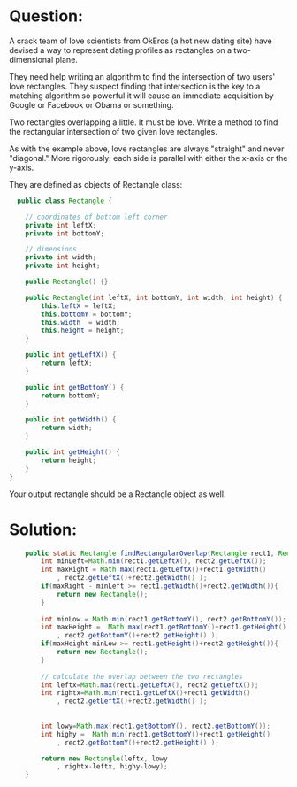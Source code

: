 # Question:
A crack team of love scientists from OkEros (a hot new dating site) have devised a way to represent dating profiles as rectangles on a two-dimensional plane.

They need help writing an algorithm to find the intersection of two users' love rectangles. They suspect finding that intersection is the key to a matching algorithm so powerful it will cause an immediate acquisition by Google or Facebook or Obama or something.

Two rectangles overlapping a little. It must be love.
Write a method to find the rectangular intersection of two given love rectangles.

As with the example above, love rectangles are always "straight" and never "diagonal." More rigorously: each side is parallel with either the x-axis or the y-axis.

They are defined as objects of Rectangle class:
```java
  public class Rectangle {

    // coordinates of bottom left corner
    private int leftX;
    private int bottomY;

    // dimensions
    private int width;
    private int height;

    public Rectangle() {}

    public Rectangle(int leftX, int bottomY, int width, int height) {
        this.leftX = leftX;
        this.bottomY = bottomY;
        this.width  = width;
        this.height = height;
    }

    public int getLeftX() {
        return leftX;
    }

    public int getBottomY() {
        return bottomY;
    }

    public int getWidth() {
        return width;
    }

    public int getHeight() {
        return height;
    }
}
```
Your output rectangle should be a Rectangle object as well.

# Solution:
```java
    public static Rectangle findRectangularOverlap(Rectangle rect1, Rectangle rect2) {
        int minLeft=Math.min(rect1.getLeftX(), rect2.getLeftX());
        int maxRight = Math.max(rect1.getLeftX()+rect1.getWidth()
            , rect2.getLeftX()+rect2.getWidth() );
        if(maxRight - minLeft >= rect1.getWidth()+rect2.getWidth()){
            return new Rectangle();
        }
        
        int minLow = Math.min(rect1.getBottomY(), rect2.getBottomY());
        int maxHeight =  Math.max(rect1.getBottomY()+rect1.getHeight()
            , rect2.getBottomY()+rect2.getHeight() );
        if(maxHeight-minLow >= rect1.getHeight()+rect2.getHeight()){
            return new Rectangle();
        }
        
        // calculate the overlap between the two rectangles
        int leftx=Math.max(rect1.getLeftX(), rect2.getLeftX());
        int rightx=Math.min(rect1.getLeftX()+rect1.getWidth()
            , rect2.getLeftX()+rect2.getWidth() );
        
        
        int lowy=Math.max(rect1.getBottomY(), rect2.getBottomY());
        int highy =  Math.min(rect1.getBottomY()+rect1.getHeight()
            , rect2.getBottomY()+rect2.getHeight() );

        return new Rectangle(leftx, lowy
            , rightx-leftx, highy-lowy);
    }
```
